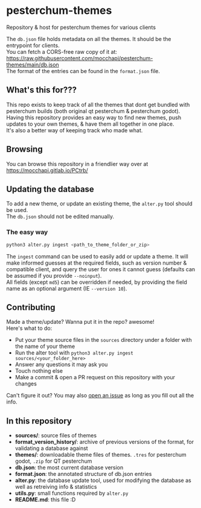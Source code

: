 # pesterchum-themes
Repository &amp; host for pesterchum themes for various clients  

The `db.json` file holds metadata on all the themes. It should be the entrypoint for clients.  
You can fetch a CORS-free raw copy of it at: 
https://raw.githubusercontent.com/mocchapi/pesterchum-themes/main/db.json  
The format of the entries can be found in the `format.json` file.  

## What's this for???
This repo exists to keep track of all the themes that dont get bundled with pesterchum builds (both original qt pesterchum & pesterchum godot). Having this repository provides an easy way to find new themes, push updates to your own themes, & have them all together in one place.  
It's also a better way of keeping track who made what.

## Browsing
You can browse this repository in a friendlier way over at https://mocchapi.gitlab.io/PCtrb/

## Updating the database
To add a new theme, or update an existing theme, the `alter.py` tool should be used.  
The `db.json` should not be edited manually.

### The easy way 
```sh
python3 alter.py ingest <path_to_theme_folder_or_zip> 
```
The `ingest` command can be used to easily add or update a theme. It will make informed guesses at the required fields, such as version number & compatible client, and query the user for ones it cannot guess (defaults can be assumed if you provide `--noinput`).  
All fields (except `md5`) can be overridden if needed, by providing the field name as an optional argument (IE `--version 10`).

## Contributing
Made a theme/update? Wanna put it in the repo? awesome!  
Here's what to do:
- Put your theme source files in the `sources` directory under a folder with the name of your theme
- Run the alter tool with `python3 alter.py ingest sources/<your_folder_here>`
- Answer any questions it may ask you
- Touch nothing else
- Make a commit & open a PR request on this repository with your changes  

Can't figure it out? You may also [open an issue](https://github.com/mocchapi/pesterchum-themes/issues/new?assignees=&labels=import+request&projects=&template=theme-import-request.md&title=Add+theme%3A+THEME_NAME_HERE) as long as you fill out all the info.


## In this repository
- **sources/**: source files of themes
- **format_version_history/**: archive of previous versions of the format, for validating a database against 
- **themes/**: downloadable theme files of themes. `.tres` for pesterchum godot, `.zip` for QT pesterchum
- **db.json**: the most current database version
- **format.json**: the annotated structure of db.json entries
- **alter.py**: the database update tool, used for modifying the database as well as retreiving info & statistics
- **utils.py**: small functions required by `alter.py`
- **README.md**: this file :D